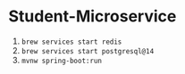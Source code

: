 # Student-Microservice

1. `brew services start redis`
2. `brew services start postgresql@14`
3. `mvnw spring-boot:run`